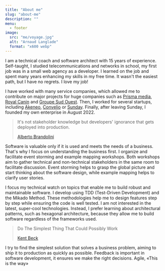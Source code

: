 ```yaml
---
title: "About me"
slug: "about-me"
description: ""
menu: 
  - footer
image: 
  src: "me/voyage.jpg"
  alt: "Arnaud Langlade"
  format: "x600 webp"
---
```


I am a technical coach and software architect with 15 years of experience. Self-taught, I studied telecommunications and networks in school, my first job was in a small web agency as a developer. I learned on the job and spent many years enhancing my skills in my free time. It wasn't the easiest path, but I have no regrets. I love my job!

I have worked with many service companies, which allowed me to contribute on major projects for huge companies such as [Prisma media](https://www.prismamedia.com), [Royal Canin](https://www.royalcanin.com) and [Groupe Sud Ouest](https://www.groupesudouest.com). Then, I worked for several startups, including [Akeneo](https://www.akeneo.com), [Convelio](https://www.convelio.com) or [Sunday](https://sundayapp.com). Finally, after leaving Sunday, I founded my own enterprise in August 2022.

> It's not stakeholder knowledge but developers' ignorance that gets deployed into production.
>
> [Alberto Brandolini](https://www.linkedin.com/in/brando/)

Software is valuable only if it is used and meets the needs of a business. That's why I focus on understanding the business first. I organize and facilitate event storming and example mapping workshops. Both workshops aim to gather technical and non-technical stakeholders in the same room to facilitate discussion. Event storming helps to grasp the global picture and start thinking about the software design, while example mapping helps to clarify user stories.

I focus my technical watch on topics that enable me to build robust and maintainable software. I develop using TDD (Test-Driven Development) and the Mikado Method. These methodologies help me to design features step by step while ensuring the code is well tested. I am not interested in the latest, super-cool technologies. Instead, I prefer learning about architectural patterns, such as hexagonal architecture, because they allow me to build software regardless of the frameworks used.

> Do The Simplest Thing That Could Possibly Work
>
> [Kent Beck](https://www.linkedin.com/in/kentbeck/)

I try to find the simplest solution that solves a business problem, aiming to ship it to production as quickly as possible. Feedback is important in software development, it ensures we make the right decisions. Agile, «This is the way»
